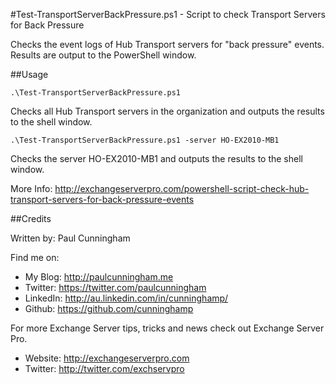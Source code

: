 #Test-TransportServerBackPressure.ps1 - Script to check Transport Servers for Back Pressure

Checks the event logs of Hub Transport servers for "back pressure" events. Results are output to the PowerShell window.

##Usage

```
.\Test-TransportServerBackPressure.ps1
```

Checks all Hub Transport servers in the organization and outputs the results to the shell window.

```
.\Test-TransportServerBackPressure.ps1 -server HO-EX2010-MB1
```

Checks the server HO-EX2010-MB1 and outputs the results to the shell window.


More Info: 
http://exchangeserverpro.com/powershell-script-check-hub-transport-servers-for-back-pressure-events

##Credits

Written by: Paul Cunningham

Find me on:

* My Blog:	http://paulcunningham.me
* Twitter:	https://twitter.com/paulcunningham
* LinkedIn:	http://au.linkedin.com/in/cunninghamp/
* Github:	https://github.com/cunninghamp

For more Exchange Server tips, tricks and news
check out Exchange Server Pro.

* Website:	http://exchangeserverpro.com
* Twitter:	http://twitter.com/exchservpro

